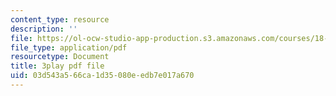 ```yaml
---
content_type: resource
description: ''
file: https://ol-ocw-studio-app-production.s3.amazonaws.com/courses/18-01sc-single-variable-calculus-fall-2010/03d543a566ca1d35080eedb7e017a670_-MI0b4h3rS0.pdf
file_type: application/pdf
resourcetype: Document
title: 3play pdf file
uid: 03d543a5-66ca-1d35-080e-edb7e017a670
---
```


